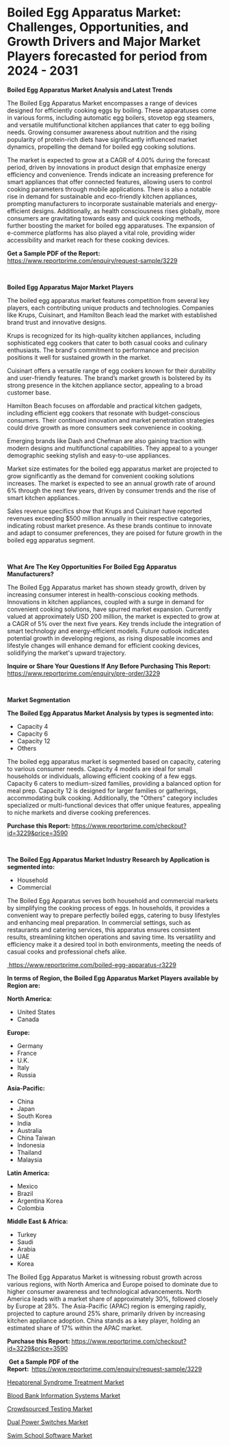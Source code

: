 <p><h1>Boiled Egg Apparatus Market: Challenges, Opportunities, and Growth Drivers and Major Market Players forecasted for period from 2024 - 2031</h1></p><p><strong>Boiled Egg Apparatus Market Analysis and Latest Trends</strong></p>
<p><p>The Boiled Egg Apparatus Market encompasses a range of devices designed for efficiently cooking eggs by boiling. These apparatuses come in various forms, including automatic egg boilers, stovetop egg steamers, and versatile multifunctional kitchen appliances that cater to egg boiling needs. Growing consumer awareness about nutrition and the rising popularity of protein-rich diets have significantly influenced market dynamics, propelling the demand for boiled egg cooking solutions.</p><p>The market is expected to grow at a CAGR of 4.00% during the forecast period, driven by innovations in product design that emphasize energy efficiency and convenience. Trends indicate an increasing preference for smart appliances that offer connected features, allowing users to control cooking parameters through mobile applications. There is also a notable rise in demand for sustainable and eco-friendly kitchen appliances, prompting manufacturers to incorporate sustainable materials and energy-efficient designs. Additionally, as health consciousness rises globally, more consumers are gravitating towards easy and quick cooking methods, further boosting the market for boiled egg apparatuses. The expansion of e-commerce platforms has also played a vital role, providing wider accessibility and market reach for these cooking devices.</p></p>
<p><strong>Get a Sample PDF of the Report:&nbsp;</strong> <a href="https://www.reportprime.com/enquiry/request-sample/3229">https://www.reportprime.com/enquiry/request-sample/3229</a></p>
<p>&nbsp;</p>
<p><strong>Boiled Egg Apparatus Major Market Players</strong></p>
<p><p>The boiled egg apparatus market features competition from several key players, each contributing unique products and technologies. Companies like Krups, Cuisinart, and Hamilton Beach lead the market with established brand trust and innovative designs. </p><p>Krups is recognized for its high-quality kitchen appliances, including sophisticated egg cookers that cater to both casual cooks and culinary enthusiasts. The brand's commitment to performance and precision positions it well for sustained growth in the market.</p><p>Cuisinart offers a versatile range of egg cookers known for their durability and user-friendly features. The brand’s market growth is bolstered by its strong presence in the kitchen appliance sector, appealing to a broad customer base.</p><p>Hamilton Beach focuses on affordable and practical kitchen gadgets, including efficient egg cookers that resonate with budget-conscious consumers. Their continued innovation and market penetration strategies could drive growth as more consumers seek convenience in cooking.</p><p>Emerging brands like Dash and Chefman are also gaining traction with modern designs and multifunctional capabilities. They appeal to a younger demographic seeking stylish and easy-to-use appliances.</p><p>Market size estimates for the boiled egg apparatus market are projected to grow significantly as the demand for convenient cooking solutions increases. The market is expected to see an annual growth rate of around 6% through the next few years, driven by consumer trends and the rise of smart kitchen appliances.</p><p>Sales revenue specifics show that Krups and Cuisinart have reported revenues exceeding $500 million annually in their respective categories, indicating robust market presence. As these brands continue to innovate and adapt to consumer preferences, they are poised for future growth in the boiled egg apparatus segment.</p></p>
<p>&nbsp;</p>
<p><strong>What Are The Key Opportunities For Boiled Egg Apparatus Manufacturers?</strong></p>
<p><p>The Boiled Egg Apparatus market has shown steady growth, driven by increasing consumer interest in health-conscious cooking methods. Innovations in kitchen appliances, coupled with a surge in demand for convenient cooking solutions, have spurred market expansion. Currently valued at approximately USD 200 million, the market is expected to grow at a CAGR of 5% over the next five years. Key trends include the integration of smart technology and energy-efficient models. Future outlook indicates potential growth in developing regions, as rising disposable incomes and lifestyle changes will enhance demand for efficient cooking devices, solidifying the market's upward trajectory.</p></p>
<p><strong>Inquire or Share Your Questions If Any Before Purchasing This Report:</strong> <a href="https://www.reportprime.com/enquiry/pre-order/3229">https://www.reportprime.com/enquiry/pre-order/3229</a></p>
<p>&nbsp;</p>
<p><strong>Market Segmentation</strong></p>
<p><strong>The Boiled Egg Apparatus Market Analysis by types is segmented into:</strong></p>
<p><ul><li>Capacity 4</li><li>Capacity 6</li><li>Capacity 12</li><li>Others</li></ul></p>
<p><p>The boiled egg apparatus market is segmented based on capacity, catering to various consumer needs. Capacity 4 models are ideal for small households or individuals, allowing efficient cooking of a few eggs. Capacity 6 caters to medium-sized families, providing a balanced option for meal prep. Capacity 12 is designed for larger families or gatherings, accommodating bulk cooking. Additionally, the "Others" category includes specialized or multi-functional devices that offer unique features, appealing to niche markets and diverse cooking preferences.</p></p>
<p><strong>Purchase this Report:&nbsp;</strong><a href="https://www.reportprime.com/checkout?id=3229&price=3590">https://www.reportprime.com/checkout?id=3229&price=3590</a></p>
<p>&nbsp;</p>
<p><strong>The Boiled Egg Apparatus Market Industry Research by Application is segmented into:</strong></p>
<p><ul><li>Household</li><li>Commercial</li></ul></p>
<p><p>The Boiled Egg Apparatus serves both household and commercial markets by simplifying the cooking process of eggs. In households, it provides a convenient way to prepare perfectly boiled eggs, catering to busy lifestyles and enhancing meal preparation. In commercial settings, such as restaurants and catering services, this apparatus ensures consistent results, streamlining kitchen operations and saving time. Its versatility and efficiency make it a desired tool in both environments, meeting the needs of casual cooks and professional chefs alike.</p></p>
<p><a href="https://www.reportprime.com/boiled-egg-apparatus-r3229">&nbsp;https://www.reportprime.com/boiled-egg-apparatus-r3229</a></p>
<p><strong>In terms of Region, the Boiled Egg Apparatus Market Players available by Region are:</strong></p>
<p>
    <p> <strong> North America: </strong>
        <ul>
            <li>United States</li>
            <li>Canada</li>
        </ul>
        </p> 
    <p> <strong> Europe: </strong>
        <ul>
            <li>Germany</li>
            <li>France</li>
            <li>U.K.</li>
            <li>Italy</li>
            <li>Russia</li>
        </ul>
        </p> 
    <p> <strong> Asia-Pacific: </strong>
        <ul>
            <li>China</li>
            <li>Japan</li>
            <li>South Korea</li>
            <li>India</li>
            <li>Australia</li>
            <li>China Taiwan</li>
            <li>Indonesia</li>
            <li>Thailand</li>
            <li>Malaysia</li>
        </ul>
        </p> 
    <p> <strong> Latin America: </strong>
        <ul>
            <li>Mexico</li>
            <li>Brazil</li>
            <li>Argentina Korea</li>
            <li>Colombia</li>
        </ul>
        </p> 
    <p> <strong> Middle East & Africa: </strong>
        <ul>
            <li>Turkey</li>
            <li>Saudi</li>
            <li>Arabia</li>
            <li>UAE</li>
            <li>Korea</li>
        </ul>
    </p>
    </p>
<p><p>The Boiled Egg Apparatus Market is witnessing robust growth across various regions, with North America and Europe poised to dominate due to higher consumer awareness and technological advancements. North America leads with a market share of approximately 30%, followed closely by Europe at 28%. The Asia-Pacific (APAC) region is emerging rapidly, projected to capture around 25% share, primarily driven by increasing kitchen appliance adoption. China stands as a key player, holding an estimated share of 17% within the APAC market.</p></p>
<p><strong>Purchase this Report: </strong><a href="https://www.reportprime.com/checkout?id=3229&price=3590">https://www.reportprime.com/checkout?id=3229&price=3590</a></p>
<p>&nbsp;<strong>Get a Sample PDF of the Report:&nbsp;&nbsp;</strong><a href="https://www.reportprime.com/enquiry/request-sample/3229">https://www.reportprime.com/enquiry/request-sample/3229</a></p>
<p><strong></strong></p>
<p><p><a href="https://www.linkedin.com/pulse/global-hepatorenal-syndrome-treatment-market-exploring-share-bioxe?trackingId=JknWMrffRpm%2FmqB2X4xrsA%3D%3D">Hepatorenal Syndrome Treatment Market</a></p><p><a href="https://issuu.com/reportprime-2/docs/blood-bank-information-systems-mark_00d5a7baadf62a">Blood Bank Information Systems Market</a></p><p><a href="https://www.linkedin.com/pulse/crowdsourced-testing-market-research-report-exploring-size-revenue-uvipe?trackingId=aHmIQRG3TbeMIWIhs%2FlmDw%3D%3D">Crowdsourced Testing Market</a></p><p><a href="https://github.com/NancyAlvarado586/Market-Research-Report-List-1/blob/main/dual-power-switches-market.md">Dual Power Switches Market</a></p><p><a href="https://issuu.com/reportprime-2/docs/swim-school-software-market-size-20_280926c186943d">Swim School Software Market</a></p></p>